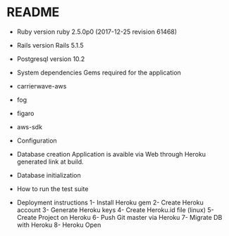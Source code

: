 # README

* Ruby version ruby 2.5.0p0 (2017-12-25 revision 61468)
* Rails version Rails 5.1.5
* Postgresql version 10.2

* System dependencies
Gems required for the application
* carrierwave-aws
* fog
* figaro
* aws-sdk



* Configuration

* Database creation
Application is avaible via Web through Heroku generated link at build.

* Database initialization

* How to run the test suite


* Deployment instructions
1- Install Heroku gem
2- Create Heroku account
3- Generate Heroku keys
4- Create Heroku.id file (linux)
5- Create Project on Heroku
6- Push Git master via Heroku
7- Migrate DB with Heroku
8- Heroku Open
